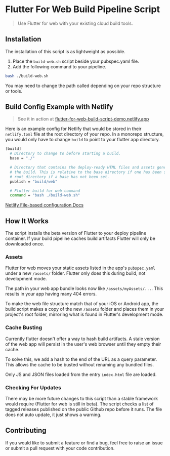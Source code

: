 # Flutter For Web Build Pipeline Script
> Use Flutter for web with your existing cloud build tools.

## Installation
The installation of this script is as lightweight as possible.
1. Place the `build-web.sh` script beside your pubspec.yaml file.
2. Add the following command to your pipeline.
```bash
bash ./build-web.sh
```

You may need to change the path called depending on your repo structure or tools.

## Build Config Example with Netlify
> See it in action at [flutter-for-web-build-script-demo.netlify.app](https://flutter-for-web-build-script-demo.netlify.app/#)

Here is an example config for Netlify that would be stored in their `netlify.toml` file at the root directory of your repo. In a monorepo structure, you would only have to change `build` to point to your flutter app directory.

```bash
[build]
  # Directory to change to before starting a build.
  base = "./"

  # Directory that contains the deploy-ready HTML files and assets generated by
  # the build. This is relative to the base directory if one has been set, or the
  # root directory if a base has not been set.
  publish = "build/web"

  # Flutter build for web command
  command = "bash ./build-web.sh"
```

[Netlify File-based configuration Docs](https://docs.netlify.com/configure-builds/file-based-configuration/#sample-file)

## How It Works
The script installs the beta version of Flutter to your deploy pipeline container. If your build pipeline caches build artifacts Flutter will only be downloaded once.

### Assets
Flutter for web moves your static assets listed in the app's `pubspec.yaml` under a new `/assets/` folder. Flutter only does this during build, not development mode.

The path in your web app bundle looks now like `/assets/myAssets/...`. This results in your app having many 404 errors.

To make the web file structure match that of your iOS or Android app, the build script makes a copy of the new `/assets` folder and places them in your project's root folder, mirroring what is found in Flutter's development mode.

### Cache Busting
Currently flutter doesn't offer a way to hash build artifacts. A stale version of the web app will persist in the user's web browser until they empty their cache.

To solve this, we add a hash to the end of the URL as a query parameter. This allows the cache to be busted without renaming any bundled files.

Only JS and JSON files loaded from the entry `index.html` file are loaded.

### Checking For Updates
There may be more future changes to this script than a stable framework would require (Flutter for web is still in beta). The script checks a list of tagged releases published on the public Github repo before it runs. The file does not auto update, it just shows a warning.

## Contributing
If you would like to submit a feature or find a bug, feel free to raise an issue or submit a pull request with your code contribution.
